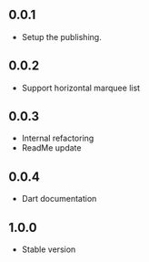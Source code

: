 ## 0.0.1
* Setup the publishing.

## 0.0.2
* Support horizontal marquee list

## 0.0.3
* Internal refactoring
* ReadMe update

## 0.0.4
* Dart documentation

## 1.0.0
* Stable version